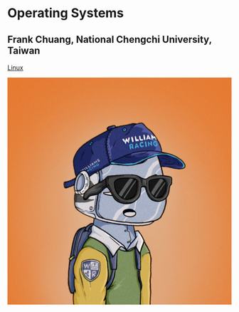 # Operating Systems
## Frank Chuang, National Chengchi University, Taiwan

[Linux](linux)

![image](https://github.com/FrankWorldview/blockchain/blob/main/smart_contracts/img/WR.webp)
